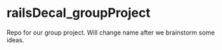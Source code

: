 # railsDecal_groupProject
Repo for our group project. Will change name after we brainstorm some ideas.
